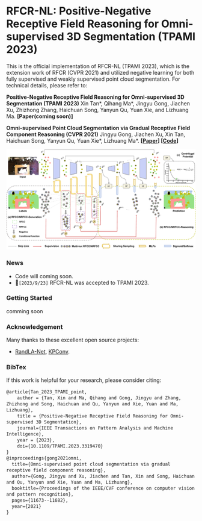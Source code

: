 # RFCR-NL: Positive-Negative Receptive Field Reasoning for Omni-supervised 3D Segmentation (TPAMI 2023)
This is the official implementation of RFCR-NL (TPAMI 2023), which is the extension work of RFCR (CVPR 2021) and utilized negative learning for both fully supervised and weakly supervised point cloud segmentation. For technical details, please refer to:

**Positive-Negative Receptive Field Reasoning for Omni-supervised 3D Segmentation (TPAMI 2023)**
Xin Tan*, Qihang Ma*, Jingyu Gong, Jiachen Xu, Zhizhong Zhang, Haichuan Song, Yanyun Qu, Yuan Xie, and Lizhuang Ma.
**[Paper(coming soon)]**

**Omni-supervised Point Cloud Segmentation via Gradual Receptive Field Component Reasoning (CVPR 2021)**
Jingyu Gong, Jiachen Xu, Xin Tan, Haichuan Song, Yanyun Qu, Yuan Xie*, Lizhuang Ma*.
**[[Paper](https://arxiv.org/pdf/2105.10203.pdf)] [[Code](https://github.com/azuki-miho/RFCR)]**

![RFCR Framework](./figs/rfcrnl_framework.jpg)

### News
- Code will coming soon.
- :star2:`[2023/9/23]` RFCR-NL was accepted to TPAMI 2023.
  
### Getting Started

comming soon

### Acknowledgement

Many thanks to these excellent open source projects:
- [RandLA-Net](https://github.com/QingyongHu/RandLA-Net/), [KPConv](https://github.com/HuguesTHOMAS/KPConv).


### BibTex
If this work is helpful for your research, please consider citing:
```
@article{Tan_2023_TPAMI_point,
    author = {Tan, Xin and Ma, Qihang and Gong, Jingyu and Zhang, Zhizhong and Song, Haichuan and Qu, Yanyun and Xie, Yuan and Ma, Lizhuang},
    title = {Positive-Negative Receptive Field Reasoning for Omni-supervised 3D Segmentation},
    journal={IEEE Transactions on Pattern Analysis and Machine Intelligence},
    year = {2023},
    doi={10.1109/TPAMI.2023.3319470}
}
@inproceedings{gong2021omni,
  title={Omni-supervised point cloud segmentation via gradual receptive field component reasoning},
  author={Gong, Jingyu and Xu, Jiachen and Tan, Xin and Song, Haichuan and Qu, Yanyun and Xie, Yuan and Ma, Lizhuang},
  booktitle={Proceedings of the IEEE/CVF conference on computer vision and pattern recognition},
  pages={11673--11682},
  year={2021}
}
```